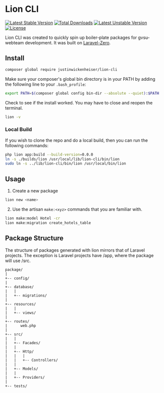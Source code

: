 # Lion CLI

[![Latest Stable Version](https://poser.pugx.org/justinwickenheiser/lion-cli/v)](//packagist.org/packages/justinwickenheiser/lion-cli)
[![Total Downloads](https://poser.pugx.org/justinwickenheiser/lion-cli/downloads)](//packagist.org/packages/justinwickenheiser/lion-cli)
[![Latest Unstable Version](https://poser.pugx.org/justinwickenheiser/lion-cli/v/unstable)](//packagist.org/packages/justinwickenheiser/lion-cli)
[![License](https://poser.pugx.org/justinwickenheiser/lion-cli/license)](//packagist.org/packages/justinwickenheiser/lion-cli)

Lion CLI was created to quickly spin up boiler-plate packages for gvsu-webteam development. It was built on [Laravel-Zero](https://laravel-zero.com/).

## Install

```bash
composer global require justinwickenheiser/lion-cli
```

Make sure your composer's global bin directory is in your PATH by adding the following line to your `.bash_profile`:

```bash
export PATH=$(composer global config bin-dir --absolute --quiet):$PATH
```

Check to see if the install worked. You may have to close and reopen the terminal.

```bash
lion -v
```

### Local Build

If you wish to clone the repo and do a local build, then you can run the following commands:

```bash
php lion app:build --build-version=0.0.0
ln -s ./builds/lion /usr/local/lib/lion-cli/bin/lion
sudo ln -s ../lib/lion-cli/bin/lion /usr/local/bin/lion
```

## Usage

1. Create a new package
```bash
lion new <name>
```

2. Use the artisan `make:<xyz>` commands that you are familiar with.
```bash
lion make:model Hotel -cr
lion make:migration create_hotels_table
```

## Package Structure

The structure of packages generated with lion mirrors that of Laravel projects. The exception is Laravel projects have /app, where the package will use /src.
```
package/
|
+-- config/
|
+-- database/
|   |
|   +-- migrations/
|
+-- resources/
|   |
|   +-- views/
|
+-- routes/
|      web.php
|
+-- src/
|   |
|   +-- Facades/
|   |
|   +-- Http/
|   |	|
|   |	+-- Controllers/
|   |
|   +-- Models/
|   |
|   +-- Providers/
|
+-- tests/
```
